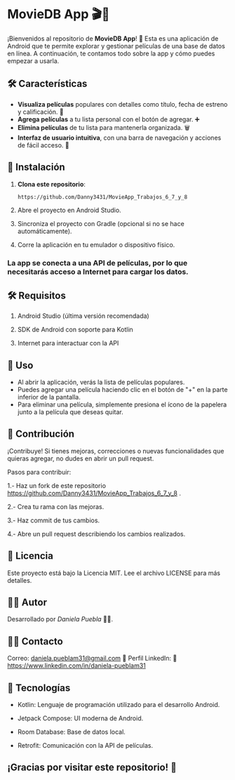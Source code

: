 # MovieDB App 🎬📱

¡Bienvenidos al repositorio de **MovieDB App**! 🌟 Esta es una aplicación de Android que te permite explorar y gestionar películas de una base de datos en línea. A continuación, te contamos todo sobre la app y cómo puedes empezar a usarla.

## 🛠️ Características

- **Visualiza películas** populares con detalles como título, fecha de estreno y calificación. 🎥
- **Agrega películas** a tu lista personal con el botón de agregar. ➕
- **Elimina películas** de tu lista para mantenerla organizada. 🗑️
- **Interfaz de usuario intuitiva**, con una barra de navegación y acciones de fácil acceso. 📲

## 🔧 Instalación

1. **Clona este repositorio**:
   ```bash
   https://github.com/Danny3431/MovieApp_Trabajos_6_7_y_8
2. Abre el proyecto en Android Studio.

3. Sincroniza el proyecto con Gradle (opcional si no se hace automáticamente).

4. Corre la aplicación en tu emulador o dispositivo físico.

### La app se conecta a una API de películas, por lo que necesitarás acceso a Internet para cargar los datos.

## 🛠️ Requisitos

1. Android Studio (última versión recomendada)

2. SDK de Android con soporte para Kotlin

3. Internet para interactuar con la API

## 🚀 Uso
- Al abrir la aplicación, verás la lista de películas populares.
- Puedes agregar una película haciendo clic en el botón de "+" en la parte inferior de la pantalla.
- Para eliminar una película, simplemente presiona el ícono de la papelera junto a la película que deseas quitar.

## 🤝 Contribución
¡Contribuye! Si tienes mejoras, correcciones o nuevas funcionalidades que quieras agregar, no dudes en abrir un pull request.

Pasos para contribuir:

1.- Haz un fork de este repositorio https://github.com/Danny3431/MovieApp_Trabajos_6_7_y_8 .

2.- Crea tu rama con las mejoras.

3.- Haz commit de tus cambios.

4.- Abre un pull request describiendo los cambios realizados.

## 📑 Licencia
Este proyecto está bajo la Licencia MIT. Lee el archivo LICENSE para más detalles.

## 👨‍💻 Autor
Desarrollado por *Daniela Puebla* 👨‍💻.

## 🧑‍💻 Contacto
Correo: daniela.pueblam31@gmail.com 📧
Perfil LinkedIn: 🔗 https://www.linkedin.com/in/daniela-pueblam31

## 💬 Tecnologías

- Kotlin: Lenguaje de programación utilizado para el desarrollo Android.
  
- Jetpack Compose: UI moderna de Android.
  
- Room Database: Base de datos local.
  
- Retrofit: Comunicación con la API de películas.

## ¡Gracias por visitar este repositorio! 🎉




